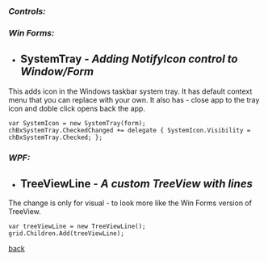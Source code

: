 ### *Controls:*

### *Win Forms:*

- ## SystemTray - *Adding NotifyIcon control to Window/Form*

This adds icon in the Windows taskbar system tray. It has default context menu that you can replace with your own. It also has - close app to the tray icon and doble click opens back the app.

```
var SystemIcon = new SystemTray(form);
chBxSystemTray.CheckedChanged += delegate { SystemIcon.Visibility = chBxSystemTray.Checked; };
```

### *WPF:*

- ## TreeViewLine - *A custom TreeView with lines*

The change is only for visual - to look more like the Win Forms version of TreeView.

```
var treeViewLine = new TreeViewLine();
grid.Children.Add(treeViewLine);
```

[back](https://github.com/minkostaev/Forms.Wpf.Mls.Tools)
